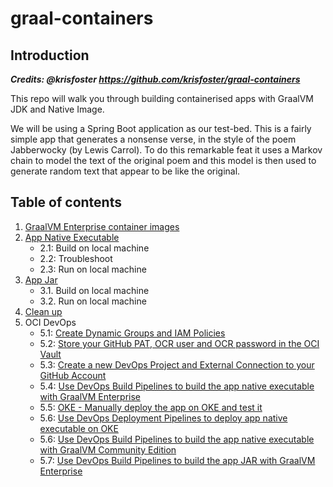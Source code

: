 # graal-containers

## Introduction

***Credits: @krisfoster https://github.com/krisfoster/graal-containers***

This repo will walk you through building containerised apps with GraalVM JDK and Native Image.

We will be using a Spring Boot application as our test-bed. This is a fairly simple app that
generates a nonsense verse, in the style of the poem Jabberwocky (by Lewis Carrol). To do this remarkable
feat it uses a Markov chain to model the text of the original poem and this model is then used to generate random text that appear to be like the original.

## Table of contents

1. [GraalVM Enterprise container images](./docs/01.md)
2. [App Native Executable](./docs/02.md)
    - 2.1: Build on local machine
    - 2.2: Troubleshoot
    - 2.3: Run on local machine
3. [App Jar](./docs/03.md)
    - 3.1. Build on local machine
    - 3.2. Run on local machine
4. [Clean up](./docs/04.md)
5. OCI DevOps
    - 5.1: [Create Dynamic Groups and IAM Policies](./docs/05.md)
    - 5.2: [Store your GitHub PAT, OCR user and OCR password in the OCI Vault](./docs/06.md)
    - 5.3: [Create a new DevOps Project and External Connection to your GitHub Account](./docs/07.md)
    - 5.4: [Use DevOps Build Pipelines to build the app native executable with GraalVM Enterprise](./docs/08.md)
    - 5.5: [OKE - Manually deploy the app on OKE and test it](./docs/09.md)
    - 5.6: [Use DevOps Deployment Pipelines to deploy app native executable on OKE](./docs/10.md)
    - 5.6: [Use DevOps Build Pipelines to build the app native executable with GraalVM Community Edition](./docs/11.md)
    - 5.7: [Use DevOps Build Pipelines to build the app JAR with GraalVM Enterprise](./docs/12.md)
